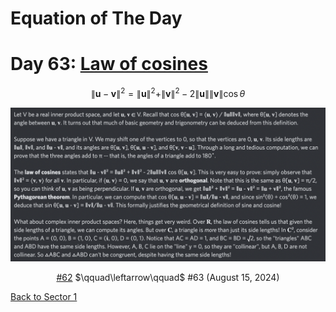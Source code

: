 # Equation of The Day

# Day 63: [Law of cosines](https://en.wikipedia.org/wiki/Law_of_cosines)

$$\|\mathbf u-\mathbf v\|^2=\|\mathbf u\|^2+\|\mathbf v\|^2-2\|\mathbf u\|\|\mathbf v\|\cos\theta$$

<picture><img alt="Day 63" src="0063.png"></picture>

<center><a href="0062.html">#62</a> $\qquad\leftarrow\qquad$ #63 (August 15, 2024)</center>

[Back to Sector 1](../0-63.md)

<script data-goatcounter="https://zswu.goatcounter.com/count" async src="//gc.zgo.at/count.js"></script>
<script src="https://utteranc.es/client.js" repo="12AbBa/eotd" issue-term="pathname" theme="github-light" crossorigin="anonymous" async> </script>